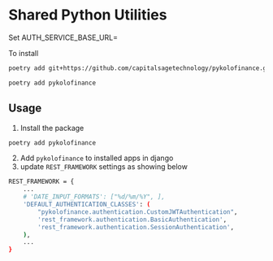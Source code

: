 # Shared Python Utilities

Set AUTH_SERVICE_BASE_URL=

To install 

```bash
poetry add git+https://github.com/capitalsagetechnology/pykolofinance.git@main

poetry add pykolofinance
```

## Usage
1. Install the package 

```bash
poetry add pykolofinance
```

2. Add `pykolofinance` to installed apps in django
3. update `REST_FRAMEWORK` settings as showing below

```bash
REST_FRAMEWORK = {
    ...
    # 'DATE_INPUT_FORMATS': ["%d/%m/%Y", ],
    'DEFAULT_AUTHENTICATION_CLASSES': (
        "pykolofinance.authentication.CustomJWTAuthentication",
        'rest_framework.authentication.BasicAuthentication',
        'rest_framework.authentication.SessionAuthentication',
    ),
    ...
}
```